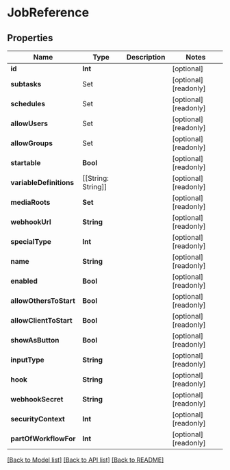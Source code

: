# JobReference

## Properties

Name | Type | Description | Notes
------------ | ------------- | ------------- | -------------
**id** | **Int** |  | [optional] 
**subtasks** | Set<SubtaskReference> |  | [optional] [readonly] 
**schedules** | Set<ScheduleReference> |  | [optional] [readonly] 
**allowUsers** | Set<ElementsUserReference> |  | [optional] [readonly] 
**allowGroups** | Set<ElementsGroupReference> |  | [optional] [readonly] 
**startable** | **Bool** |  | [optional] [readonly] 
**variableDefinitions** | [[String: String]] |  | [optional] [readonly] 
**mediaRoots** | **Set<Int>** |  | [optional] [readonly] 
**webhookUrl** | **String** |  | [optional] [readonly] 
**specialType** | **Int** |  | [optional] [readonly] 
**name** | **String** |  | [optional] [readonly] 
**enabled** | **Bool** |  | [optional] [readonly] 
**allowOthersToStart** | **Bool** |  | [optional] [readonly] 
**allowClientToStart** | **Bool** |  | [optional] [readonly] 
**showAsButton** | **Bool** |  | [optional] [readonly] 
**inputType** | **String** |  | [optional] [readonly] 
**hook** | **String** |  | [optional] [readonly] 
**webhookSecret** | **String** |  | [optional] [readonly] 
**securityContext** | **Int** |  | [optional] [readonly] 
**partOfWorkflowFor** | **Int** |  | [optional] [readonly] 

[[Back to Model list]](../#documentation-for-models) [[Back to API list]](../#documentation-for-api-endpoints) [[Back to README]](../)


